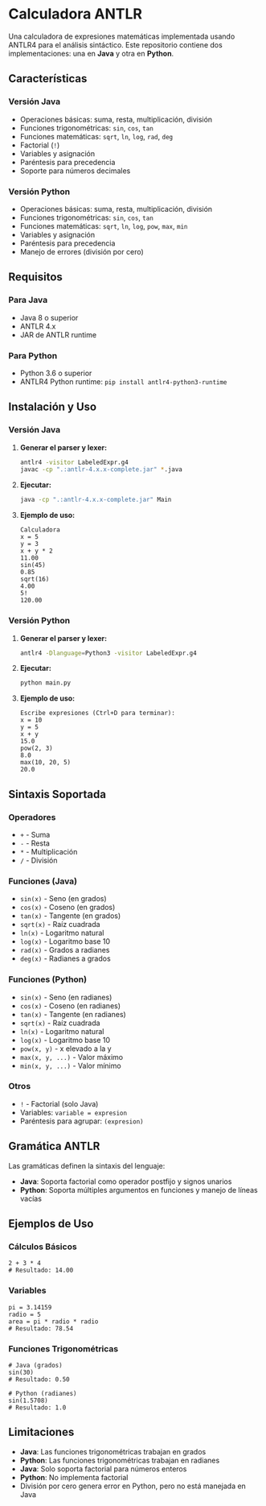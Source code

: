 # Calculadora ANTLR

Una calculadora de expresiones matemáticas implementada usando ANTLR4 para el análisis sintáctico. Este repositorio contiene dos implementaciones: una en **Java** y otra en **Python**.

##  Características

### Versión Java
- Operaciones básicas: suma, resta, multiplicación, división
- Funciones trigonométricas: `sin`, `cos`, `tan`
- Funciones matemáticas: `sqrt`, `ln`, `log`, `rad`, `deg`
- Factorial (`!`)
- Variables y asignación
- Paréntesis para precedencia
- Soporte para números decimales

### Versión Python
- Operaciones básicas: suma, resta, multiplicación, división
- Funciones trigonométricas: `sin`, `cos`, `tan`
- Funciones matemáticas: `sqrt`, `ln`, `log`, `pow`, `max`, `min`
- Variables y asignación
- Paréntesis para precedencia
- Manejo de errores (división por cero)

##  Requisitos

### Para Java
- Java 8 o superior
- ANTLR 4.x
- JAR de ANTLR runtime

### Para Python
- Python 3.6 o superior
- ANTLR4 Python runtime: `pip install antlr4-python3-runtime`

##  Instalación y Uso

### Versión Java

1. **Generar el parser y lexer:**
   ```bash
   antlr4 -visitor LabeledExpr.g4
   javac -cp ".:antlr-4.x.x-complete.jar" *.java
   ```

2. **Ejecutar:**
   ```bash
   java -cp ".:antlr-4.x.x-complete.jar" Main
   ```

3. **Ejemplo de uso:**
   ```
   Calculadora 
   x = 5
   y = 3
   x + y * 2
   11.00
   sin(45)
   0.85
   sqrt(16)
   4.00
   5!
   120.00
   ```

### Versión Python

1. **Generar el parser y lexer:**
   ```bash
   antlr4 -Dlanguage=Python3 -visitor LabeledExpr.g4
   ```

2. **Ejecutar:**
   ```bash
   python main.py
   ```

3. **Ejemplo de uso:**
   ```
   Escribe expresiones (Ctrl+D para terminar):
   x = 10
   y = 5
   x + y
   15.0
   pow(2, 3)
   8.0
   max(10, 20, 5)
   20.0
   ```

##  Sintaxis Soportada

### Operadores
- `+` - Suma
- `-` - Resta  
- `*` - Multiplicación
- `/` - División

### Funciones (Java)
- `sin(x)` - Seno (en grados)
- `cos(x)` - Coseno (en grados)
- `tan(x)` - Tangente (en grados)
- `sqrt(x)` - Raíz cuadrada
- `ln(x)` - Logaritmo natural
- `log(x)` - Logaritmo base 10
- `rad(x)` - Grados a radianes
- `deg(x)` - Radianes a grados

### Funciones (Python)
- `sin(x)` - Seno (en radianes)
- `cos(x)` - Coseno (en radianes)
- `tan(x)` - Tangente (en radianes)
- `sqrt(x)` - Raíz cuadrada
- `ln(x)` - Logaritmo natural
- `log(x)` - Logaritmo base 10
- `pow(x, y)` - x elevado a la y
- `max(x, y, ...)` - Valor máximo
- `min(x, y, ...)` - Valor mínimo

### Otros
- `!` - Factorial (solo Java)
- Variables: `variable = expresion`
- Paréntesis para agrupar: `(expresion)`

##  Gramática ANTLR

Las gramáticas definen la sintaxis del lenguaje:

- **Java**: Soporta factorial como operador postfijo y signos unarios
- **Python**: Soporta múltiples argumentos en funciones y manejo de líneas vacías

## Ejemplos de Uso

### Cálculos Básicos
```
2 + 3 * 4
# Resultado: 14.00
```

### Variables
```
pi = 3.14159
radio = 5
area = pi * radio * radio
# Resultado: 78.54
```

### Funciones Trigonométricas
```
# Java (grados)
sin(30)
# Resultado: 0.50

# Python (radianes)  
sin(1.5708)
# Resultado: 1.0
```

##  Limitaciones

- **Java**: Las funciones trigonométricas trabajan en grados
- **Python**: Las funciones trigonométricas trabajan en radianes
- **Java**: Solo soporta factorial para números enteros
- **Python**: No implementa factorial
- División por cero genera error en Python, pero no está manejada en Java
